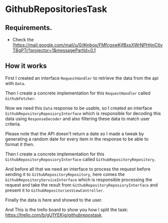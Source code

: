 # GithubRepositoriesTask
 
 
## Requirements.
 - Check the [https://mail.google.com/mail/u/0/#inbox/FMfcgxwKjfBxsXWrNPHtjnCtlvTBgPTr?projector=1&messagePartId=0.1
 
## How it works
First I created an interface `RequestHandler` to retrieve the data from the api with `Data`.
 
Then I create a concrete implementation for this `RequestHandler` called `GithubFetcher`.
 
Now we need this `Data` response to be usable, so I created an interface `GithubRepositoryReposioryInterface` which is responsible for decoding this data using `ResponseDecoder` and also filtering these data to match user criteria.
 
Please note that the API doesn't return a date so I made a tweak by generating a random date for every item in  the response to be able to format it then.
 
Then I create a concrete implementation for this `GithubRepositoryReposioryInterface` called `GithubRepositoryRepository`.
 
And before all that we need an interface to process the request before sending it to `GithubRepositoryRepository`, here comes the  `GithubRepositoryServiceInterface` which is responsible processing the request and take the result from `GithubRepositoryReposioryInterface` and  present it to  `GithubRepositoriesViewController`.
 
Finally the data is here and showed to the user.
 
And This is the trello board to show you how I split the task:
    https://trello.com/b/gU1YEKig/githubrepostask.

